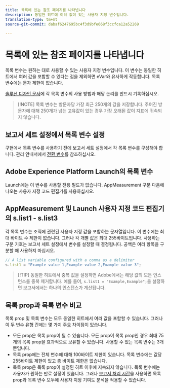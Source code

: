 ```yaml
---
title: 목록에 있는 참조 페이지를 나타냅니다
description: 동일한 히트에 여러 값이 있는 사용자 지정 변수입니다.
translation-type: tm+mt
source-git-commit: dabaf6247695bc4f3d9bfe668f3ccfca12a52269

---
```



# 목록에 있는 참조 페이지를 나타냅니다

목록 변수는 원하는 대로 사용할 수 있는 사용자 지정 변수입니다. 이 변수는 동일한 히트에서 여러 값을 포함할 수 있다는 점을 제외하면 eVar와 유사하게 작동합니다. 목록 변수에는 문자 제한이 없습니다.

[솔루션 디자인 문서](../../prepare/solution-design.md)에 각 목록 변수의 사용 방법과 해당 논리를 반드시 기록하십시오.

>[!NOTE] 목록 변수는 방문자당 가장 최근 250개의 값을 저장합니다. 주어진 방문자에 대해 250개가 넘는 고유값이 있는 경우 가장 오래된 값이 지표에 귀속되지 않습니다.

## 보고서 세트 설정에서 목록 변수 설정

구현에서 목록 변수를 사용하기 전에 보고서 세트 설정에서 각 목록 변수를 구성해야 합니다. 관리 안내서에서 [전환 변수](/help/admin/admin/conversion-var-admin/list-var-admin.md)를 참조하십시오.

## Adobe Experience Platform Launch의 목록 변수

Launch에는 이 변수를 사용할 전용 필드가 없습니다. AppMeasurement 구문 다음에 나오는 사용자 지정 코드 편집기를 사용하십시오.

## AppMeasurement 및 Launch 사용자 지정 코드 편집기의 s.list1 - s.list3

각 목록 변수는 조직에 관련된 사용자 지정 값을 포함하는 문자열입니다. 이 변수에는 최대 바이트 수 제한이 없습니다. 그러나 각 개별 값은 최대 255바이트입니다. 사용하는 구분 기호는 보고서 세트 설정에서 변수를 설정할 때 결정됩니다. 공백은 여러 항목을 구분할 때 사용하지 마십시오.

```js
// A list variable configured with a comma as a delimiter
s.list1 = "Example value 1,Example value 2,Example value 3";
```

>[!TIP] 동일한 히트에서 중복 값을 설정하면 Adobe에서는 해당 값의 모든 인스턴스를 중복 제거합니다. 예를 들어, `s.list1 = "Example,Example";`을 설정하면 보고서에서는 하나의 인스턴스가 계산됩니다.

## 목록 prop과 목록 변수 비교

목록 prop 및 목록 변수는 모두 동일한 히트에서 여러 값을 포함할 수 있습니다. 그러나 이 두 변수 유형 간에는 몇 가지 주요 차이점이 있습니다.

* 모든 prop은 목록 prop이 될 수 있습니다. 모든 prop이 목록 prop인 경우 최대 75개의 목록 prop을 효과적으로 보유할 수 있습니다. 사용할 수 있는 목록 변수는 3개뿐입니다.
* 목록 prop에는 전체 변수에 대해 100바이트 제한이 있습니다. 목록 변수에는 값당 255바이트 제한이 있고 총 바이트 제한은 없습니다.
* 목록 prop은 목록 prop이 설정된 히트 이후에 지속되지 않습니다. 목록 변수에는 사용자가 원하는 만료 설정이 있습니다. 그러나 [보고서 처리 시간](/help/components/vrs/vrs-report-time-processing.md)을 사용하면 목록 prop과 목록 변수 모두에 사용자 지정 기여도 분석을 적용할 수 있습니다.
